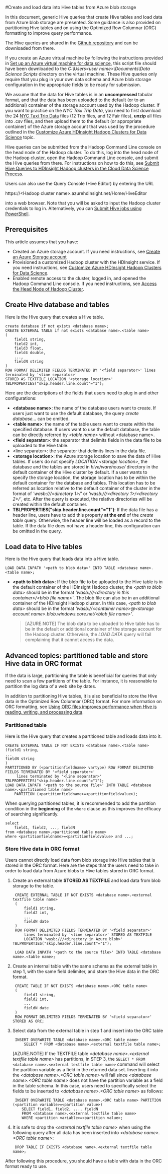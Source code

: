 <properties 
	pageTitle="Create and load data into Hive tables from Azure blob storage | Azure" 
	description="Create Hive tables and load data in blob to hive tables" 
	metaKeywords="" 
	services="machine-learning" 
	solutions="" 
	documentationCenter="" 
	authors="hangzh-msft" 
	manager="jacob.spoelstra" 
	editor="cgronlun"  />

<tags 
	ms.service="machine-learning" 
	ms.workload="data-services" 
	ms.tgt_pltfrm="na" 
	ms.devlang="na" 
	ms.topic="article" 
	ms.date="03/25/2015" 
	ms.author="hangzh;bradsev" />

 
#Create and load data into Hive tables from Azure blob storage
 
In this document, generic Hive queries that create Hive tables and load data from Azure blob storage are presented. Some guidance is also provided on partitioning Hive tables and on using the Optimized Row Columnar (ORC) formatting to improve query performance.


The Hive queries are shared in the [Github repository](https://github.com/Azure/Azure-MachineLearning-DataScience/tree/master/Misc/DataScienceProcess/DataScienceScripts/sample_hive_create_db_tbls_load_data_generic.hql) and can be downloaded from there.

If you create an Azure virtual machine by following the instructions provided in [Set up an Azure virtual machine for data science](machine-learning-data-science-setup-virtual-machine.md), this script file should have been downloaded to the *C:\Users\<user name>\Documents\Data Science Scripts* directory on the virtual machine. These Hive queries only require that you plug in your own data schema and Azure blob storage configuration in the appropriate fields to be ready for submission.

We assume that the data for Hive tables is in an **uncompressed** tabular format, and that the data has been uploaded to the default (or to an additional) container of the storage account used by the Hadoop cluster. If you want to practice on the _NYC Taxi Trip Data_, you need to first  download the 24 [NYC Taxi Trip Data](http://www.andresmh.com/nyctaxitrips/) files (12 Trip files, and 12 Fair files), **unzip** all files into .csv files, and then upload them to the default (or appropriate container) of the Azure storage account that was used by the procedure outlined in the [Customize Azure HDInsight Hadoop Clusters for Data Science](machine-learning-data-science-customize-hadoop-cluster.md) topic. 

Hive queries can be submitted from the Hadoop Command Line console on the head node of the Hadoop cluster. To do this, log into the head node of the Hadoop cluster, open the Hadoop Command Line console, and submit the Hive queries from there. For instructions on how to do this, see [Submit Hive Queries to HDInsight Hadoop clusters in the Cloud Data Science Process](machine-learning-data-science-process-hive-tables.md).

Users can also use the Query Console (Hive Editor) by entering the URL 

https://&#60;Hadoop cluster name>.azurehdinsight.net/Home/HiveEditor

into a web browser. Note that you will be asked to input the Hadoop cluster credentials to log in. Alternatively, you can [Submit Hive jobs using PowerShell](hdinsight-submit-hadoop-jobs-programmatically.md#hive-powershell). 

## Prerequisites
This article assumes that you have:
 
* Created an Azure storage account. If you need instructions, see [Create an Azure Storage account](hdinsight-get-started.md#storage) 
* Provisioned a customized Hadoop cluster with the HDInsight service.  If you need instructions, see [Customize Azure HDInsight Hadoop Clusters for Data Science](machine-learning-data-science-customize-hadoop-cluster.md).
* Enabled remote access to the cluster, logged in, and opened the Hadoop Command Line console. If you need instructions, see [Access the Head Node of Hadoop Cluster](machine-learning-data-science-customize-hadoop-cluster.md#headnode). 


## <a name="create-tables"></a>Create Hive database and tables
Here is the Hive query that creates a Hive table.

    create database if not exists <database name>;
	CREATE EXTERNAL TABLE if not exists <database name>.<table name>
	(
		field1 string, 
		field2 int, 
		field3 float, 
		field4 double, 
		...,
		fieldN string
	) 
	ROW FORMAT DELIMITED FIELDS TERMINATED BY '<field separator>' lines terminated by '<line separator>' 
	STORED AS TEXTFILE LOCATION '<storage location>' TBLPROPERTIES("skip.header.line.count"="1");

Here are the descriptions of the fields that users need to plug in and other configurations:

- **&#60;database name>**: the name of the database users want to create. If users just want to use the default database, the query *create database...* can be omitted. 
- **&#60;table name>**: the name of the table users want to create within the specified database. If users want to use the default database, the table can be directly referred by *&#60;table name>* without &#60;database name>.
- **&#60;field separator>**: the separator that delimits fields in the data file to be uploaded to the Hive table. 
- &#60;line separator>: the separator that delimits lines in the data file. 
- **&#60;storage location>**: the Azure storage location to save the data of Hive tables. If users do not specify *LOCATION &#60;storage location>*, the database and the tables are stored in *hive/warehouse/* directory in the default container of the Hive cluster by default. If a user wants to specify the storage location, the storage location has to be within the default container for the database and tables. This location has to be referred as location relative to the default container of the cluster in the format of *'wasb:///&#60;directory 1>/'* or *'wasb:///&#60;directory 1>/&#60;directory 2>/'*, etc. After the query is executed, the relative directories will be created within the default container. 
- **TBLPROPERTIES("skip.header.line.count"="1")**: If the data file has a header line, users have to add this property **at the end** of the *create table* query. Otherwise, the header line will be loaded as a record to the table. If the data file does not have a header line, this configuration can be omitted in the query. 

## <a name="load-data"></a>Load data to Hive tables
Here is the Hive query that loads data into a Hive table.

    LOAD DATA INPATH '<path to blob data>' INTO TABLE <database name>.<table name>;

- **&#60;path to blob data>**: If the blob file to be uploaded to the Hive table is in the default container of the HDInsight Hadoop cluster, the *&#60;path to blob data>* should be in the format *'wasb:///&#60;directory in this container>/&#60;blob file name>'*. The blob file can also be in an additional container of the HDInsight Hadoop cluster. In this case, *&#60;path to blob data>* should be in the format *'wasb://&#60;container name>@&#60;storage account name>.blob.windows.core.net/&#60;blob file name>'*.

	>[AZURE.NOTE] The blob data to be uploaded to Hive table has to be in the default or additional container of the storage account for the Hadoop cluster. Otherwise, the *LOAD DATA* query will fail complaining that it cannot access the data. 


## <a name="partition-orc"></a>Advanced topics: partitioned table and store Hive data in ORC format

If the data is large, partitioning the table is beneficial for queries that only need to scan a few partitions of the table. For instance, it is reasonable to partition the log data of a web site by dates. 

In addition to partitioning Hive tables, it is also beneficial to store the Hive data in the Optimized Row Columnar (ORC) format. For more information on ORC formatting, see [Using ORC files improves performance when Hive is reading, writing, and processing data](https://cwiki.apache.org/confluence/display/Hive/LanguageManual+ORC#LanguageManualORC-ORCFiles).

### Partitioned table
Here is the Hive query that creates a partitioned table and loads data into it.

    CREATE EXTERNAL TABLE IF NOT EXISTS <database name>.<table name>
	(field1 string,
	...
	fieldN string
	)
    PARTITIONED BY (<partitionfieldname> vartype) ROW FORMAT DELIMITED FIELDS TERMINATED BY '<field separator>'
		 lines terminated by '<line separator>' TBLPROPERTIES("skip.header.line.count"="1");
	LOAD DATA INPATH '<path to the source file>' INTO TABLE <database name>.<partitioned table name> 
		PARTITION (<partitionfieldname>=<partitionfieldvalue>);

When querying partitioned tables, it is recommended to add the partition condition in the **beginning** of the `where` clause as this improves the efficacy of searching significantly. 

    select 
		field1, field2, ..., fieldN
	from <database name>.<partitioned table name> 
	where <partitionfieldname>=<partitionfieldvalue> and ...;

### <a name="orc"></a>Store Hive data in ORC format

Users cannot directly load data from blob storage into Hive tables that is stored in the ORC format. Here are the steps that the users need to take in order to load data from Azure blobs to Hive tables stored in ORC format. 

1. Create an external table **STORED AS TEXTFILE** and load data from blob storage to the table.

		CREATE EXTERNAL TABLE IF NOT EXISTS <database name>.<external textfile table name>
		(
			field1 string,
			field2 int,
			...
			fieldN date
		)
		ROW FORMAT DELIMITED FIELDS TERMINATED BY '<field separator>' 
			lines terminated by '<line separator>' STORED AS TEXTFILE 
			LOCATION 'wasb:///<directory in Azure blob>' TBLPROPERTIES("skip.header.line.count"="1");

		LOAD DATA INPATH '<path to the source file>' INTO TABLE <database name>.<table name>;

2. Create an internal table with the same schema as the external table in step 1, with the same field delimiter, and store the Hive data in the ORC format.

		CREATE TABLE IF NOT EXISTS <database name>.<ORC table name> 
		(
			field1 string,
			field2 int,
			...
			fieldN date
		) 
		ROW FORMAT DELIMITED FIELDS TERMINATED BY '<field separator>' STORED AS ORC;

3. Select data from the external table in step 1 and insert into the ORC table

		INSERT OVERWRITE TABLE <database name>.<ORC table name>
            SELECT * FROM <database name>.<external textfile table name>;

	[AZURE.NOTE] If the TEXTFILE table *&#60;database name>.&#60;external textfile table name>* has partitions, in STEP 3, the `SELECT * FROM <database name>.<external textfile table name>` command will select the partition variable as a field in the returned data set. Inserting it into the *&#60;database name>.&#60;ORC table name>* will fail since *&#60;database name>.&#60;ORC table name>* does not have the partition variable as a field in the table schema. In this case, users need to specifically select the fields to be inserted to *&#60;database name>.&#60;ORC table name>* as follows:

		INSERT OVERWRITE TABLE <database name>.<ORC table name> PARTITION (<partition variable>=<partition value>)
		   SELECT field1, field2, ..., fieldN
		   FROM <database name>.<external textfile table name> 
		   WHERE <partition variable>=<partition value>;

4. It is safe to drop the *&#60;external textfile table name>* when using the following query after all data has been inserted into *&#60;database name>.&#60;ORC table name>*:

		DROP TABLE IF EXISTS <database name>.<external textfile table name>;

After following this procedure, you should have a table with data in the ORC format ready to use. 